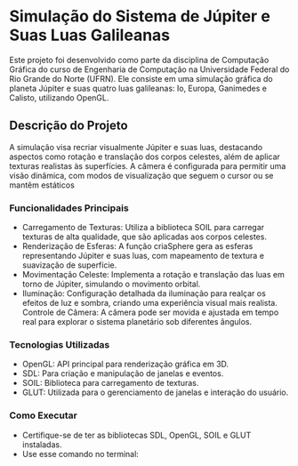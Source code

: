 # Simulação do Sistema de Júpiter e Suas Luas Galileanas
Este projeto foi desenvolvido como parte da disciplina de Computação Gráfica do curso de Engenharia de Computação na Universidade Federal do Rio Grande do Norte (UFRN). Ele consiste em uma simulação gráfica do planeta Júpiter e suas quatro luas galileanas: Io, Europa, Ganimedes e Calisto, utilizando OpenGL.

## Descrição do Projeto
A simulação visa recriar visualmente Júpiter e suas luas, destacando aspectos como rotação e translação dos corpos celestes, além de aplicar texturas realistas às superfícies. A câmera é configurada para permitir uma visão dinâmica, com modos de visualização que seguem o cursor ou se mantêm estáticos

### Funcionalidades Principais
* Carregamento de Texturas: Utiliza a biblioteca SOIL para carregar texturas de alta qualidade, que são aplicadas aos corpos celestes.
* Renderização de Esferas: A função criaSphere gera as esferas representando Júpiter e suas luas, com mapeamento de textura e suavização de superfície.
* Movimentação Celeste: Implementa a rotação e translação das luas em torno de Júpiter, simulando o movimento orbital.
* Iluminação: Configuração detalhada da iluminação para realçar os efeitos de luz e sombra, criando uma experiência visual mais realista.
Controle de Câmera: A câmera pode ser movida e ajustada em tempo real para explorar o sistema planetário sob diferentes ângulos.

### Tecnologias Utilizadas
* OpenGL: API principal para renderização gráfica em 3D.
* SDL: Para criação e manipulação de janelas e eventos.
* SOIL: Biblioteca para carregamento de texturas.
* GLUT: Utilizada para o gerenciamento de janelas e interação do usuário.

### Como Executar
* Certifique-se de ter as bibliotecas SDL, OpenGL, SOIL e GLUT instaladas.
* Use esse comando no terminal: 
